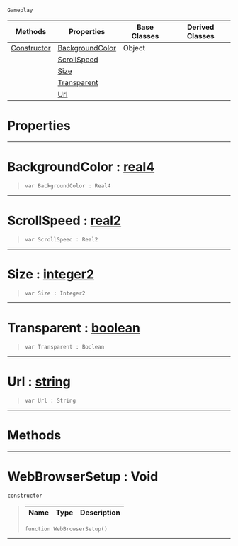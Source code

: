  `Gameplay`

|Methods|Properties|Base Classes|Derived Classes|
|---|---|---|---|
|[ Constructor](https://github.com/ZilchEngine/ZilchDocs/blob/master/code_reference/class_reference/webbrowsersetup.markdown#webbrowsersetup-void)|[ BackgroundColor](https://github.com/ZilchEngine/ZilchDocs/blob/master/code_reference/class_reference/webbrowsersetup.markdown#backgroundcolor-zilch-eng)|Object| |
| |[ ScrollSpeed](https://github.com/ZilchEngine/ZilchDocs/blob/master/code_reference/class_reference/webbrowsersetup.markdown#scrollspeed-zilch-engine)| | |
| |[ Size](https://github.com/ZilchEngine/ZilchDocs/blob/master/code_reference/class_reference/webbrowsersetup.markdown#size-zilch-engine-documen)| | |
| |[ Transparent](https://github.com/ZilchEngine/ZilchDocs/blob/master/code_reference/class_reference/webbrowsersetup.markdown#transparent-zilch-engine)| | |
| |[ Url](https://github.com/ZilchEngine/ZilchDocs/blob/master/code_reference/class_reference/webbrowsersetup.markdown#url-zilch-engine-document)| | |


 #  Properties


---  
 #  BackgroundColor : [real4](https://github.com/ZilchEngine/ZilchDocs/blob/master/code_reference/nada_base_types/real4.markdown)

> 
> ``` lang=cpp, name=Nada
> var BackgroundColor : Real4


---  
 #  ScrollSpeed : [real2](https://github.com/ZilchEngine/ZilchDocs/blob/master/code_reference/nada_base_types/real2.markdown)

> 
> ``` lang=cpp, name=Nada
> var ScrollSpeed : Real2


---  
 #  Size : [integer2](https://github.com/ZilchEngine/ZilchDocs/blob/master/code_reference/nada_base_types/integer2.markdown)

> 
> ``` lang=cpp, name=Nada
> var Size : Integer2


---  
 #  Transparent : [boolean](https://github.com/ZilchEngine/ZilchDocs/blob/master/code_reference/nada_base_types/boolean.markdown)

> 
> ``` lang=cpp, name=Nada
> var Transparent : Boolean


---  
 #  Url : [string](https://github.com/ZilchEngine/ZilchDocs/blob/master/code_reference/nada_base_types/string.markdown)

> 
> ``` lang=cpp, name=Nada
> var Url : String


---  
 #  Methods


---  
 #  WebBrowserSetup : Void

 `constructor`

> 
> |Name|Type|Description|
> |---|---|---|
> ``` lang=cpp, name=Nada
> function WebBrowserSetup()
> ``` 


---  
 

 